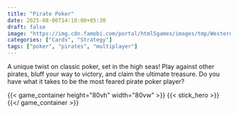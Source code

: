 ```yaml
---
title: "Pirate Poker"
date: 2025-08-06T14:10:00+05:30
draft: false
image: "https://img.cdn.famobi.com/portal/html5games/images/tmp/WesternSniperTeaser.jpg?v=0.2-2f895505"
categories: ["Cards", "Strategy"]
tags: ["poker", "pirates", "multiplayer"]
---
```

A unique twist on classic poker, set in the high seas! Play against other pirates, bluff your way to victory, and claim the ultimate treasure. Do you have what it takes to be the most feared pirate poker player?


  {{< game_container height="80vh" width="80vw" >}}
    {{< stick_hero >}}
  {{</ game_container >}}